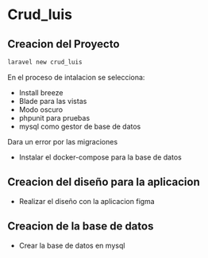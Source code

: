 # Crud_luis
## Creacion del Proyecto

````bash
laravel new crud_luis
````
En el proceso de intalacion se selecciona:
- Install breeze
- Blade para las vistas
- Modo oscuro
- phpunit para pruebas
- mysql como gestor de base de datos

Dara un error por las migraciones
- Instalar el docker-compose para la base de datos

## Creacion del diseño para la aplicacion
- Realizar el diseño con la aplicacion figma

## Creacion de la base de datos
- Crear la base de datos en mysql

